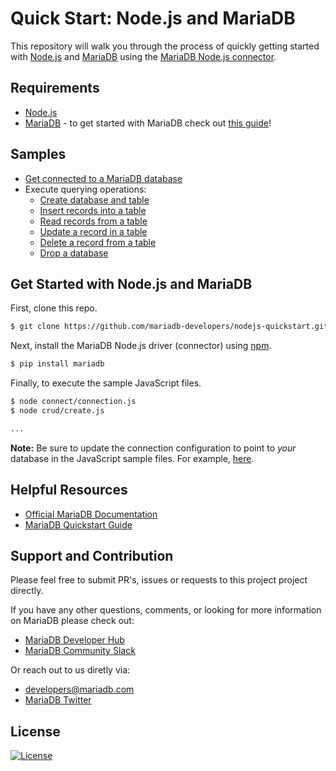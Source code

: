 # Quick Start: Node.js and MariaDB

This repository will walk you through the process of quickly getting started with [Node.js](https://nodejs.org) and [MariaDB](https://github.com/mariadb-developers/mariadb-getting-started) using the [MariaDB Node.js connector](https://github.com/mariadb-corporation/mariadb-connector-nodejs).

## Requirements 

* [Node.js](https://nodejs.org/en/download/)
* [MariaDB](https://mariadb.com) - to get started with MariaDB check out [this guide](https://github.com/mariadb-developers/mariadb-getting-started)!

## Samples

* [Get connected to a MariaDB database](connect/connection.js)
* Execute querying operations: 
    * [Create database and table](crud/create.js) 
    * [Insert records into a table](crud/insert.js)
    * [Read records from a table](crud/read.js)
    * [Update a record in a table](crud/update.js)
    * [Delete a record from a table](crud/delete.js)
    * [Drop a database](crud/drop.js)

## Get Started with Node.js and MariaDB

First, clone this repo.

```bash
$ git clone https://github.com/mariadb-developers/nodejs-quickstart.git
```

Next, install the MariaDB Node.js driver (connector) using [npm](npmjs.com).


```bash
$ pip install mariadb
```

Finally, to execute the sample JavaScript files.

```bash 
$ node connect/connection.js
$ node crud/create.js

...
```

**Note:** Be sure to update the connection configuration to point to _your_ database in the JavaScript sample files. For example, [here](connect/connection.js#L7-L11).

## Helpful Resources

* [Official MariaDB Documentation](https://mariadb.com/docs)
* [MariaDB Quickstart Guide](https://github.com/mariadb-developers/mariadb-getting-started)

## Support and Contribution

Please feel free to submit PR's, issues or requests to this project project directly.

If you have any other questions, comments, or looking for more information on MariaDB please check out:

* [MariaDB Developer Hub](https://mariadb.com/developers)
* [MariaDB Community Slack](https://r.mariadb.com/join-community-slack)

Or reach out to us diretly via:

* [developers@mariadb.com](mailto:developers@mariadb.com)
* [MariaDB Twitter](https://twitter.com/mariadb)

## License <a name="license"></a>
[![License](https://img.shields.io/badge/License-MIT-blue.svg?style=plastic)](https://opensource.org/licenses/MIT)